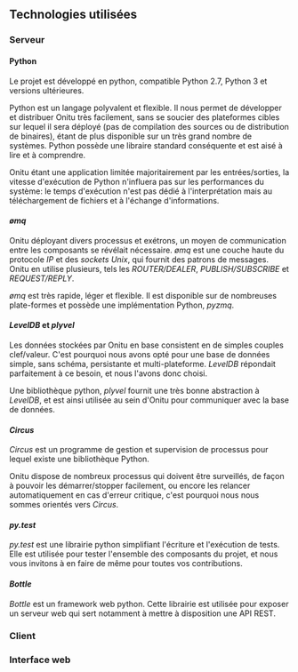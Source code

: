 ## Technologies utilisées

### Serveur

#### Python

Le projet est développé en python, compatible Python 2.7, Python 3 et versions
ultérieures.

Python est un langage polyvalent et flexible. Il nous permet de développer et
distribuer Onitu très facilement, sans se soucier des plateformes cibles sur
lequel il sera déployé (pas de compilation des sources ou de distribution de
    binaires), étant de plus disponible sur un très grand nombre de systèmes.
Python possède une libraire standard conséquente et est aisé à lire et à
comprendre.

Onitu étant une application limitée majoritairement par les entrées/sorties, la
vitesse d'exécution de Python n'influera pas sur les performances du système: le
temps d'exécution n'est pas dédié à l'interprétation mais au téléchargement de
fichiers et à l'échange d'informations.

#### *ømq*

Onitu déployant divers processus et exétrons, un moyen de communication entre
les composants se révélait nécessaire. *ømq* est une couche haute du protocole
*IP* et des *sockets* *Unix*, qui fournit des patrons de messages. Onitu en
utilise plusieurs, tels les *ROUTER/DEALER*, *PUBLISH/SUBSCRIBE* et
*REQUEST/REPLY*.

*ømq* est très rapide, léger et flexible. Il est disponible sur de nombreuses
plate-formes et possède une implémentation Python, *pyzmq*.

#### *LevelDB* et *plyvel*

Les données stockées par Onitu en base consistent en de simples couples
clef/valeur. C'est pourquoi nous avons opté pour une base de données simple,
  sans schéma, persistante et multi-plateforme. *LevelDB* répondait parfaitement
  à ce besoin, et nous l'avons donc choisi.

Une bibliothèque python, *plyvel* fournit une très bonne abstraction à
*LevelDB*, et est ainsi utilisée au sein d'Onitu pour communiquer avec la base
de données.

#### *Circus*

*Circus* est un programme de gestion et supervision de processus pour lequel
existe une bibliothèque Python.

Onitu dispose de nombreux processus qui doivent être surveillés, de façon à
pouvoir les démarrer/stopper facilement, ou encore les relancer automatiquement
en cas d'erreur critique, c'est pourquoi nous nous sommes orientés vers
*Circus*.

#### *py.test*

*py.test* est une librairie python simplifiant l'écriture et l'exécution de
tests. Elle est utilisée pour tester l'ensemble des composants du projet, et
nous vous invitons à en faire de même pour toutes vos contributions.

#### *Bottle*

*Bottle* est un framework web python. Cette librairie est utilisée pour exposer
un serveur web qui sert notamment à mettre à disposition une API REST.

### Client

### Interface web
